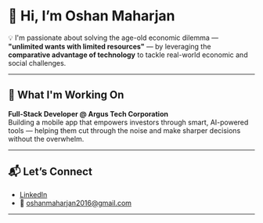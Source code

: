 # 👋 Hi, I’m Oshan Maharjan

💡 I'm passionate about solving the age-old economic dilemma — **"unlimited wants with limited resources"** — by leveraging the **comparative advantage of technology** to tackle real-world economic and social challenges.

---

## 🚀 What I'm Working On  
**Full-Stack Developer @ Argus Tech Corporation**  
Building a mobile app that empowers investors through smart, AI-powered tools — helping them cut through the noise and make sharper decisions without the overwhelm.

---

## 📬 Let’s Connect  
- [LinkedIn](https://www.linkedin.com/in/oshan-maharjan/)  
- 📧 oshanmaharjan2016@gmail.com

---


